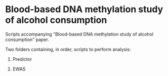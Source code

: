 # Blood-based DNA methylation study of alcohol consumption
Scripts accompanying "Blood-based DNA methylation study of alcohol consumption" paper.

Two folders containing, in order, scripts to perform analysis:

1. Predictor

2. EWAS
